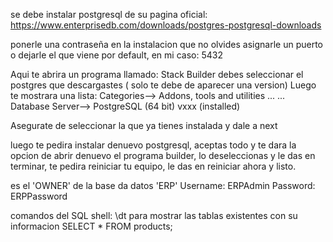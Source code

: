 se debe instalar postgresql de su pagina oficial:
https://www.enterprisedb.com/downloads/postgres-postgresql-downloads

ponerle una contraseña en la instalacion que no olvides
asignarle un puerto o dejarle el que viene por default, en mi caso:
5432

Aqui te abrira un programa llamado: Stack Builder
debes seleccionar el postgres que descargastes ( solo te debe de aparecer una version)
Luego te mostrara una lista:
Categories-->
	Addons, tools and utilities
	...
	...
	Database Server-->
		PostgreSQL (64 bit) vxxx (installed)

Asegurate de seleccionar la que ya tienes instalada y dale a next

luego te pedira instalar denuevo postgresql, aceptas todo y te dara la opcion de abrir denuevo el programa builder, lo deseleccionas y le das en terminar, te pedira reiniciar tu equipo, le das en reiniciar ahora y listo.

es el 'OWNER' de la base da datos 'ERP'
Username:
ERPAdmin
Password:
ERPPassword

comandos del SQL shell:
\dt para mostrar las tablas existentes con su informacion
SELECT * FROM products;